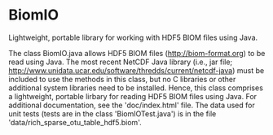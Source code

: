 # BiomIO
Lightweight, portable library for working with HDF5 BIOM files using Java.

The class BiomIO.java allows HDF5 BIOM files (http://biom-format.org) to be read using Java. The most recent NetCDF Java library (i.e., jar file; http://www.unidata.ucar.edu/software/thredds/current/netcdf-java) must be included to use the methods in this class, but no C libraries or other additional system libraries need to be installed. Hence, this class comprises a lightweight, portable lirbary for reading HDF5 BIOM files using Java. For additional documentation, see the 'doc/index.html' file. The data used for unit tests (tests are in the class 'BiomIOTest.java') is in the file 'data/rich_sparse_otu_table_hdf5.biom'.
